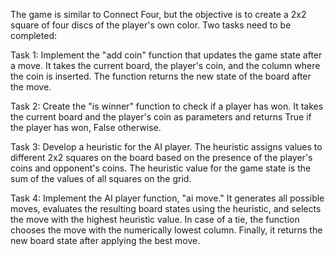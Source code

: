 The game is similar to Connect Four, but the objective is to create a 2x2 square of four discs of the player's own color. Two tasks need to be completed: 

Task 1: Implement the "add coin" function that updates the game state after a move. It takes the current board, the player's coin, and the column where the coin is inserted. The function returns the new state of the board after the move.

Task 2: Create the "is winner" function to check if a player has won. It takes the current board and the player's coin as parameters and returns True if the player has won, False otherwise.

Task 3: Develop a heuristic for the AI player. The heuristic assigns values to different 2x2 squares on the board based on the presence of the player's coins and opponent's coins. The heuristic value for the game state is the sum of the values of all squares on the grid.

Task 4: Implement the AI player function, "ai move." It generates all possible moves, evaluates the resulting board states using the heuristic, and selects the move with the highest heuristic value. In case of a tie, the function chooses the move with the numerically lowest column. Finally, it returns the new board state after applying the best move.
